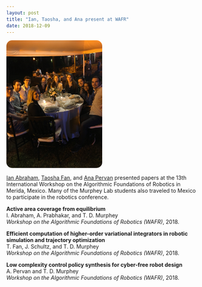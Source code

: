 ```yaml
---
layout: post
title: "Ian, Taosha, and Ana present at WAFR"
date: 2018-12-09
---
```

<img style="border-radius:15px; width:50%" src="/images/wafr_dinner.JPG"
alt="Lab members attending the conference in Mexico" title="Lab members attending the conference in Mexico">

[Ian Abraham](https://murpheylab.github.io/people/ianabraham), [Taosha Fan](https://murpheylab.github.io/people/taoshafan), and [Ana Pervan](https://murpheylab.github.io/people/anapervan) presented papers at the 13th International Workshop on the Algorithmic Foundations of Robotics in Merida, Mexico. Many of the Murphey Lab students also traveled to Mexico to participate in the robotics conference.

**Active area coverage from equilibrium**    
I. Abraham, A. Prabhakar, and T. D. Murphey   
*Workshop on the Algorithmic Foundations of Robotics (WAFR)*, 2018.   

**Efficient computation of higher-order variational integrators in robotic simulation and trajectory optimization**    
T. Fan, J. Schultz, and T. D. Murphey   
*Workshop on the Algorithmic Foundations of Robotics (WAFR)*, 2018.

**Low complexity control policy synthesis for cyber-free robot design**   
A. Pervan and T. D. Murphey   
*Workshop on the Algorithmic Foundations of Robotics (WAFR)*, 2018.
